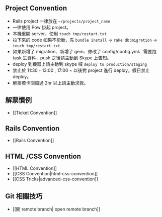 ## Project Convention

* Rails project 一律放在 `~/projects/project_name`
* 一律使用 Pow 掛起 project。
* 本機重開 server，使用 `touch tmp/restart.txt`
* 拉下來的 code 如果不能動，先 `bundle install` -> `rake db:migration` -> `touch tmp/restart.txt`
* 如果新增了 migration、新增了 gem、修改了 config/config.yml、需要跑 task 生資料，push 之後請主動到 Skype 上告知。
* deploy 到機器上請主動到 skype 喊 `deploy to production/staging`
* 禁止於 11:30 - 13:00 , 17:00 ~ 以後對 project 進行 deploy。假日禁止 deploy。
* 解票若卡關超過 2hr 以上請主動求救。

## 解票慣例

* [[Ticket Convention]]

## Rails Convention

* [[Rails Convention]]

## HTML /CSS Convention

* [[HTML Convention]]
* [[CSS Convention|html-css-convention]]
* [[CSS Tricks|advanced-css-convention]]

## Git 相關技巧

* [[開 remote branch| open remote branch]]